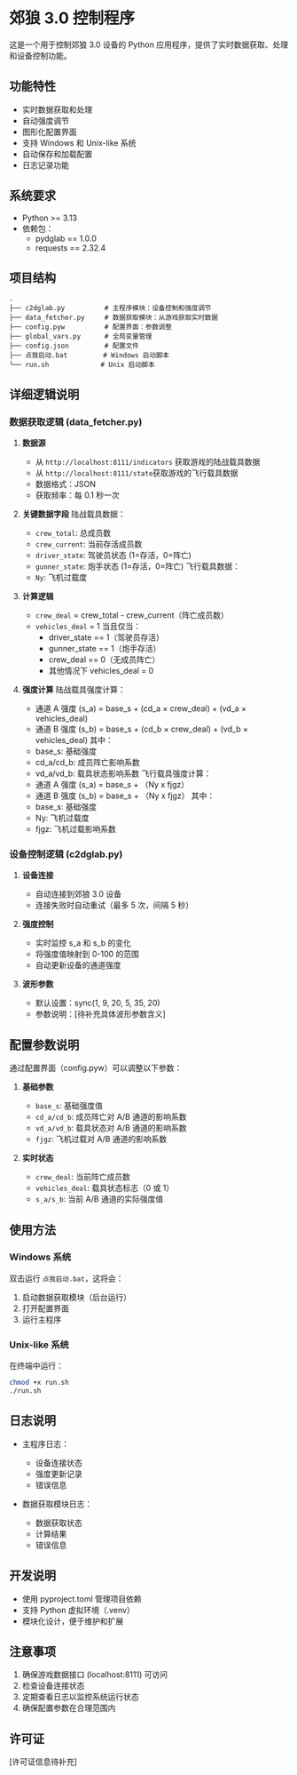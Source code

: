 # 郊狼 3.0 控制程序

这是一个用于控制郊狼 3.0 设备的 Python 应用程序，提供了实时数据获取、处理和设备控制功能。

## 功能特性

- 实时数据获取和处理
- 自动强度调节
- 图形化配置界面
- 支持 Windows 和 Unix-like 系统
- 自动保存和加载配置
- 日志记录功能

## 系统要求

- Python >= 3.13
- 依赖包：
  - pydglab == 1.0.0
  - requests == 2.32.4

## 项目结构

```
.
├── c2dglab.py          # 主程序模块：设备控制和强度调节
├── data_fetcher.py     # 数据获取模块：从游戏获取实时数据
├── config.pyw          # 配置界面：参数调整
├── global_vars.py      # 全局变量管理
├── config.json         # 配置文件
├── 点我启动.bat         # Windows 启动脚本
└── run.sh             # Unix 启动脚本
```

## 详细逻辑说明

### 数据获取逻辑 (data_fetcher.py)

1. **数据源**
   - 从 `http://localhost:8111/indicators` 获取游戏的陆战载具数据
   - 从 `http://localhost:8111/state`获取游戏的飞行载具数据
   - 数据格式：JSON
   - 获取频率：每 0.1 秒一次

2. **关键数据字段**
   陆战载具数据：
   - `crew_total`: 总成员数
   - `crew_current`: 当前存活成员数
   - `driver_state`: 驾驶员状态 (1=存活，0=阵亡)
   - `gunner_state`: 炮手状态 (1=存活，0=阵亡)
   飞行载具数据：
   - `Ny`: 飞机过载度
   


3. **计算逻辑**
   - `crew_deal` = crew_total - crew_current（阵亡成员数）
   - `vehicles_deal` = 1 当且仅当：
     * driver_state == 1（驾驶员存活）
     * gunner_state == 1（炮手存活）
     * crew_deal == 0（无成员阵亡）
     * 其他情况下 vehicles_deal = 0

4. **强度计算**
   陆战载具强度计算：
   - 通道 A 强度 (s_a) = base_s + (cd_a × crew_deal) + (vd_a × vehicles_deal)
   - 通道 B 强度 (s_b) = base_s + (cd_b × crew_deal) + (vd_b × vehicles_deal)
   其中：
   - base_s: 基础强度
   - cd_a/cd_b: 成员阵亡影响系数
   - vd_a/vd_b: 载具状态影响系数
   飞行载具强度计算：
   - 通道 A 强度 (s_a) = base_s + （Ny x fjgz）
   - 通道 B 强度 (s_b) = base_s + （Ny x fjgz）
   其中：
   - base_s: 基础强度
   - Ny: 飞机过载度
   - fjgz: 飞机过载影响系数

### 设备控制逻辑 (c2dglab.py)

1. **设备连接**
   - 自动连接到郊狼 3.0 设备
   - 连接失败时自动重试（最多 5 次，间隔 5 秒）

2. **强度控制**
   - 实时监控 s_a 和 s_b 的变化
   - 将强度值映射到 0-100 的范围
   - 自动更新设备的通道强度

3. **波形参数**
   - 默认设置：sync(1, 9, 20, 5, 35, 20)
   - 参数说明：[待补充具体波形参数含义]

## 配置参数说明

通过配置界面（config.pyw）可以调整以下参数：
1. **基础参数**
   - `base_s`: 基础强度值
   - `cd_a/cd_b`: 成员阵亡对 A/B 通道的影响系数
   - `vd_a/vd_b`: 载具状态对 A/B 通道的影响系数
   - `fjgz`: 飞机过载对 A/B 通道的影响系数

2. **实时状态**
   - `crew_deal`: 当前阵亡成员数
   - `vehicles_deal`: 载具状态标志（0 或 1）
   - `s_a/s_b`: 当前 A/B 通道的实际强度值
   

## 使用方法

### Windows 系统

双击运行 `点我启动.bat`，这将会：
1. 启动数据获取模块（后台运行）
2. 打开配置界面
3. 运行主程序

### Unix-like 系统

在终端中运行：
```bash
chmod +x run.sh
./run.sh
```

## 日志说明

- 主程序日志：
  * 设备连接状态
  * 强度更新记录
  * 错误信息

- 数据获取模块日志：
  * 数据获取状态
  * 计算结果
  * 错误信息

## 开发说明

- 使用 pyproject.toml 管理项目依赖
- 支持 Python 虚拟环境（.venv）
- 模块化设计，便于维护和扩展

## 注意事项

1. 确保游戏数据接口 (localhost:8111) 可访问
2. 检查设备连接状态
3. 定期查看日志以监控系统运行状态
4. 确保配置参数在合理范围内

## 许可证

[许可证信息待补充]